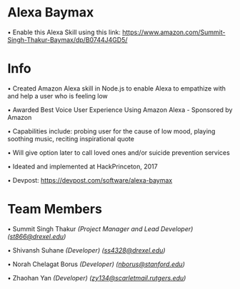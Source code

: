 # Alexa Baymax

• Enable this Alexa Skill using this link: https://www.amazon.com/Summit-Singh-Thakur-Baymax/dp/B0744J4GD5/

# Info

• Created Amazon Alexa skill in Node.js to enable Alexa to empathize with and help a user who is feeling low

• Awarded Best Voice User Experience Using Amazon Alexa - Sponsored by Amazon

• Capabilities include: probing user for the cause of low mood, playing soothing music, reciting inspirational quote

• Will give option later to call loved ones and/or suicide prevention services

• Ideated and implemented at HackPrinceton, 2017

• Devpost: https://devpost.com/software/alexa-baymax

# Team Members

• Summit Singh Thakur *(Project Manager and Lead Developer) (st866@drexel.edu)*

• Shivansh Suhane *(Developer) (ss4328@drexel.edu)*

• Norah Chelagat Borus *(Developer) (nborus@stanford.edu)*

• Zhaohan Yan *(Developer) (zy134@scarletmail.rutgers.edu)*
